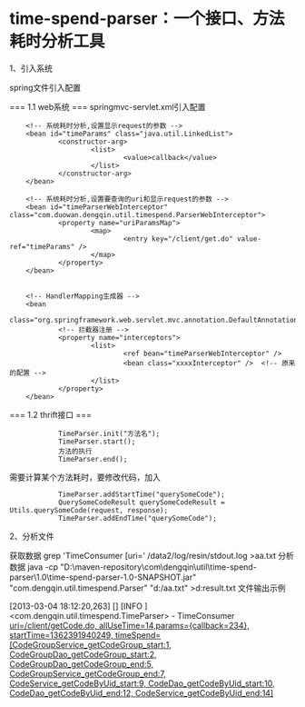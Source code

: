 # time-spend-parser：一个接口、方法耗时分析工具

1、引入系统<br>

spring文件引入配置

<import resource="classpath*:applicationContext-timespend.xml" />

=== 1.1 web系统 ===
springmvc-servlet.xml引入配置

        <!-- 系统耗时分析,设置显示request的参数 -->
        <bean id="timeParams" class="java.util.LinkedList">
                <constructor-arg>
                        <list>
                                <value>callback</value>
                        </list>
                </constructor-arg>
        </bean>

        <!-- 系统耗时分析,设置要查询的uri和显示request的参数 -->
        <bean id="timeParserWebInterceptor" class="com.duowan.dengqin.util.timespend.ParserWebInterceptor">
                <property name="uriParamsMap">
                        <map>
                                <entry key="/client/get.do" value-ref="timeParams" />
                        </map>
                </property>
        </bean>


        <!-- HandlerMapping生成器 -->
        <bean
                class="org.springframework.web.servlet.mvc.annotation.DefaultAnnotationHandlerMapping">
                <!-- 拦截器注册 -->
                <property name="interceptors">
                        <list>
                                <ref bean="timeParserWebInterceptor" />
                                <bean class="xxxxInterceptor" />  <!-- 原来的配置 -->
                        </list>
                </property>
        </bean>

=== 1.2 thrift接口 ===

                TimeParser.init("方法名");
                TimeParser.start();
                方法的执行
                TimeParser.end();

需要计算某个方法耗时，要修改代码，加入

                TimeParser.addStartTime("querySomeCode");
                QuerySomeCodeResult querySomeCodeResult = Utils.querySomeCode(request, response);
                TimeParser.addEndTime("querySomeCode");

2、分析文件<br>

获取数据
grep 'TimeConsumer \[uri=' /data2/log/resin/stdout.log >aa.txt
分析数据
java -cp "D:\maven-repository\com\dengqin\util\time-spend-parser\1.0\time-spend-parser-1.0-SNAPSHOT.jar" "com.dengqin.util.timespend.Parser" "d:/aa.txt" >d:result.txt
文件输出示例

[2013-03-04 18:12:20,263] [] [INFO ] <com.dengqin.util.timespend.TimeParser> - TimeConsumer [uri=/client/getCode.do, allUseTime=14,params={callback=234}, startTime=1362391940249, timeSpend=[CodeGroupService_getCodeGroup_start:1, CodeGroupDao_getCodeGroup_start:2, CodeGroupDao_getCodeGroup_end:5, CodeGroupService_getCodeGroup_end:7, CodeService_getCodeByUid_start:9, CodeDao_getCodeByUid_start:10, CodeDao_getCodeByUid_end:12, CodeService_getCodeByUid_end:14]](TimeParser.java:end:64)
